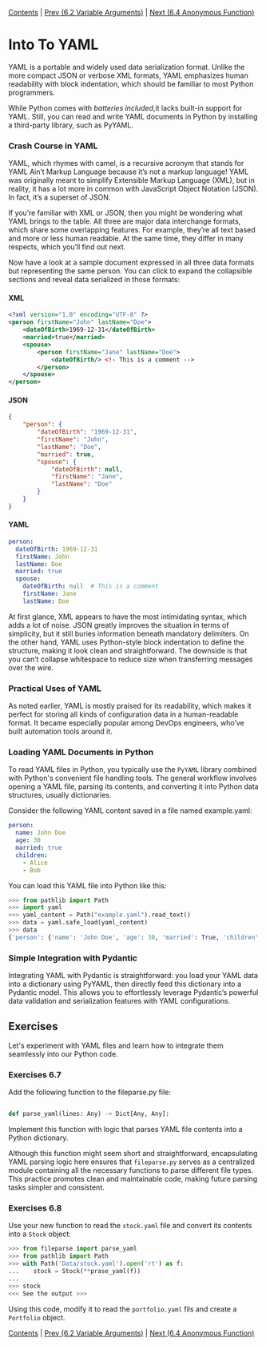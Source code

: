 [Contents](../Contents.md) \| [Prev (6.2 Variable Arguments)](02_Variable_arguments.md) \| [Next (6.4 Anonymous Function)](04_Anonymous_function.md)

# Into To YAML

YAML is a portable and widely used data serialization format.
Unlike the more compact JSON or verbose XML formats, YAML
emphasizes human readability with block indentation, which
should be familiar to most Python programmers.

While Python comes with *batteries included*,it lacks
built-in support for YAML. Still, you can read and write
YAML documents in Python by installing a third-party library,
such as PyYAML.

### Crash Course in YAML

YAML, which rhymes with camel, is a recursive acronym that
stands for YAML Ain’t Markup Language because it’s not a markup language!
YAML was originally meant to simplify Extensible Markup Language (XML),
but in reality, it has a lot more in common with JavaScript Object Notation (JSON).
In fact, it’s a superset of JSON.

If you’re familiar with XML or JSON, then you might be wondering what
YAML brings to the table. All three are major data interchange formats,
which share some overlapping features. For example, they’re all text
based and more or less human readable.
At the same time, they differ in many respects, which you’ll find out next.

Now have a look at a sample document expressed in all three data formats but representing the same person. You can click to expand the collapsible sections and reveal data serialized in those formats:

#### XML

```xml
<?xml version="1.0" encoding="UTF-8" ?>
<person firstName="John" lastName="Doe">
    <dateOfBirth>1969-12-31</dateOfBirth>
    <married>true</married>
    <spouse>
        <person firstName="Jane" lastName="Doe">
            <dateOfBirth/> <!- This is a comment -->
        </person>
    </spouse>
</person>
```

#### JSON

```json
{
    "person": {
        "dateOfBirth": "1969-12-31",
        "firstName": "John",
        "lastName": "Doe",
        "married": true,
        "spouse": {
            "dateOfBirth": null,
            "firstName": "Jane",
            "lastName": "Doe"
        }
    }
}
```

#### YAML

```yaml
person:
  dateOfBirth: 1969-12-31
  firstName: John
  lastName: Doe
  married: true
  spouse:
    dateOfBirth: null  # This is a comment
    firstName: Jane
    lastName: Doe
```

At first glance, XML appears to have the most intimidating syntax, which adds a lot of noise. JSON greatly improves the situation in terms of simplicity, but it still buries information beneath mandatory delimiters. On the other hand, YAML uses Python-style block indentation to define the structure, making it look clean and straightforward. The downside is that you can’t collapse whitespace to reduce size when transferring messages over the wire.

### Practical Uses of YAML

As noted earlier, YAML is mostly praised for its readability, which makes it perfect for storing all kinds of configuration data in a human-readable format. It became especially popular among DevOps engineers, who’ve built automation tools around it.

### Loading YAML Documents in Python

To read YAML files in Python, you typically use the `PyYAML` library combined with Python's convenient file handling tools. The general workflow involves opening a YAML file, parsing its contents, and converting it into Python data structures, usually dictionaries.

Consider the following YAML content saved in a file named example.yaml:

```yaml
person:
  name: John Doe
  age: 30
  married: true
  children:
    - Alice
    - Bob
```

You can load this YAML file into Python like this:

```python
>>> from pathlib import Path
>>> import yaml
>>> yaml_content = Path("example.yaml").read_text()
>>> data = yaml.safe_load(yaml_content)
>>> data
{'person': {'name': 'John Doe', 'age': 30, 'married': True, 'children': ['Alice', 'Bob']}}
```

### Simple Integration with Pydantic

Integrating YAML with Pydantic is straightforward: you load your YAML data into a dictionary using PyYAML, then directly feed this dictionary into a Pydantic model. This allows you to effortlessly leverage Pydantic’s powerful data validation and serialization features with YAML configurations.

## Exercises

Let's experiment with YAML files and learn how to integrate them seamlessly into our Python code.

### Exercises 6.7

Add the following function to the fileparse.py file:

```python

def parse_yaml(lines: Any) -> Dict[Any, Any]:
```

Implement this function with logic that parses YAML file contents into a Python dictionary.

Although this function might seem short and straightforward, encapsulating YAML parsing logic here ensures that `fileparse.py` serves as a centralized module containing all the necessary functions to parse different file types. This practice promotes clean and maintainable code, making future parsing tasks simpler and consistent.

### Exercises 6.8

Use your new function to read the `stock.yaml` file and convert its contents into a `Stock` object:

```python
>>> from fileparse import parse_yaml
>>> from pathlib import Path
>>> with Path('Data/stock.yaml').open('rt') as f:
...    stock = Stock(**prase_yaml(f))
...
>>> stock
<<< See the output >>>
```

Using this code, modify it to read the `portfolio.yaml` fils and create a `Portfolio` object.

[Contents](../Contents.md) \| [Prev (6.2 Variable Arguments)](02_Variable_arguments.md) \| [Next (6.4 Anonymous Function)](04_Anonymous_function.md)
